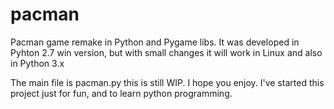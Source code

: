 # pacman

<p>Pacman game remake in Python and Pygame libs. It was developed in Pyhton 2.7 win version, but with small changes it will work in Linux and also in Python 3.x</p>
<p>The main file is pacman.py this is still WIP. I hope you enjoy. I've started this project just for fun, and to learn python programming.</p>
